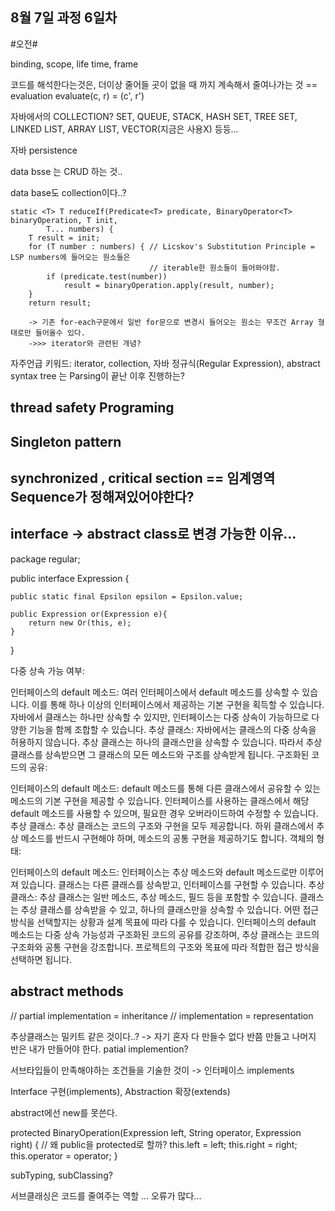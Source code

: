 ## 8월 7일 과정 6일차

#오전#

binding, scope, life time, frame

코드를 해석한다는것은, 더이상 줄어들 곳이 없을 때 까지 계속해서 줄여나가는 것 == evaluation
evaluate(c, r) = (c', r') 

자바에서의 COLLECTION? SET, QUEUE, STACK, HASH SET, TREE SET, LINKED LIST, ARRAY LIST, VECTOR(지금은 사용X) 등등...

자바 persistence

data bsse 는  CRUD 하는 것..

data base도 collection이다..? 

    static <T> T reduceIf(Predicate<T> predicate, BinaryOperator<T> binaryOperation, T init,
            T... numbers) {
        T result = init;
        for (T number : numbers) { // Licskov's Substitution Principle = LSP numbers에 들어오는 원소들은
                                   // iterable한 원소들이 들어와야함.
            if (predicate.test(number))
                result = binaryOperation.apply(result, number);
        }
        return result;

        -> 기존 for-each구문에서 일반 for문으로 변경시 들어오는 원소는 무조건 Array 형태로만 들어올수 있다. 
        ->>> iterator와 관련된 개념?

자주언급 키워드: iterator, collection, 자바 정규식(Regular Expression), 
abstract syntax tree 는 Parsing이 끝난 이후 진행하는? 

## thread safety Programing
## Singleton pattern
## synchronized , critical section == 임계영역 Sequence가 정해져있어야한다?


## interface -> abstract class로 변경 가능한 이유...
package regular;

public interface Expression { 

    public static final Epsilon epsilon = Epsilon.value;

    public Expression or(Expression e){
        return new Or(this, e);
    }

}

다중 상속 가능 여부:

인터페이스의 default 메소드: 여러 인터페이스에서 default 메소드를 상속할 수 있습니다. 이를 통해 하나 이상의 인터페이스에서 제공하는 기본 구현을 획득할 수 있습니다. 자바에서 클래스는 하나만 상속할 수 있지만, 인터페이스는 다중 상속이 가능하므로 다양한 기능을 함께 조합할 수 있습니다.
추상 클래스: 자바에서는 클래스의 다중 상속을 허용하지 않습니다. 추상 클래스는 하나의 클래스만을 상속할 수 있습니다. 따라서 추상 클래스를 상속받으면 그 클래스의 모든 메소드와 구조를 상속받게 됩니다.
구조화된 코드의 공유:

인터페이스의 default 메소드: default 메소드를 통해 다른 클래스에서 공유할 수 있는 메소드의 기본 구현을 제공할 수 있습니다. 인터페이스를 사용하는 클래스에서 해당 default 메소드를 사용할 수 있으며, 필요한 경우 오버라이드하여 수정할 수 있습니다.
추상 클래스: 추상 클래스는 코드의 구조와 구현을 모두 제공합니다. 하위 클래스에서 추상 메소드를 반드시 구현해야 하며, 메소드의 공통 구현을 제공하기도 합니다.
객체의 형태:

인터페이스의 default 메소드: 인터페이스는 추상 메소드와 default 메소드로만 이루어져 있습니다. 클래스는 다른 클래스를 상속받고, 인터페이스를 구현할 수 있습니다.
추상 클래스: 추상 클래스는 일반 메소드, 추상 메소드, 필드 등을 포함할 수 있습니다. 클래스는 추상 클래스를 상속받을 수 있고, 하나의 클래스만을 상속할 수 있습니다.
어떤 접근 방식을 선택할지는 상황과 설계 목표에 따라 다를 수 있습니다. 인터페이스의 default 메소드는 다중 상속 가능성과 구조화된 코드의 공유를 강조하며, 추상 클래스는 코드의 구조화와 공통 구현을 강조합니다. 프로젝트의 구조와 목표에 따라 적합한 접근 방식을 선택하면 됩니다.

## abstract methods
// partial implementation = inheritance
// implementation = representation


추상클래스는 밀키트 같은 것이다..? -> 자기 혼자 다 만들수 없다 반쯤 만들고 나머지 반은 내가 만들어야 한다. patial implemention? 

서브타입들이 만족해야하는 조건들을 기술한 것이 -> 인터페이스 implements 

 Interface 구현(implements), Abstraction 확장(extends)

 abstract에선 new를 못쓴다.


 protected BinaryOperation(Expression left, String operator, Expression right) { // 왜 public을 protected로 할까?
        this.left = left;
        this.right = right;
        this.operator = operator;
    }


subTyping, subClassing?

서브클래싱은 코드를 줄여주는 역할 ... 오류가 많다...


